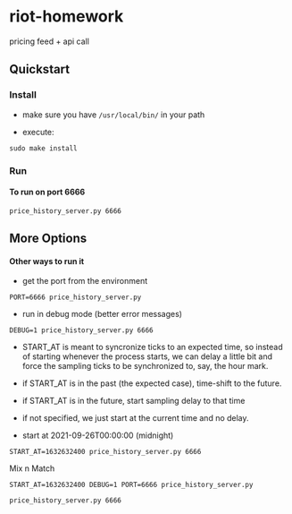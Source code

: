 # riot-homework
pricing feed + api call

## Quickstart

### Install

  - make sure you have `/usr/local/bin/` in your path

  - execute:

```
sudo make install
```

### Run

#### To run on port 6666

```
price_history_server.py 6666
```

## More Options

#### Other ways to run it

  - get the port from the environment

```
PORT=6666 price_history_server.py
```

  - run in debug mode (better error messages)

```
DEBUG=1 price_history_server.py 6666
```

  - START_AT is meant to syncronize ticks to an expected time, so
    instead of starting whenever the process starts, we can delay
    a little bit and force the sampling ticks to be synchronized
    to, say, the hour mark.

  - if START_AT is in the past (the expected case), time-shift to the future.

  - if START_AT is in the future, start sampling delay to that time

  - if not specified, we just start at the current time and no delay.

  - start at 2021-09-26T00:00:00 (midnight)

```
START_AT=1632632400 price_history_server.py 6666
```

Mix n Match

```
START_AT=1632632400 DEBUG=1 PORT=6666 price_history_server.py
```

```
price_history_server.py 6666
```

